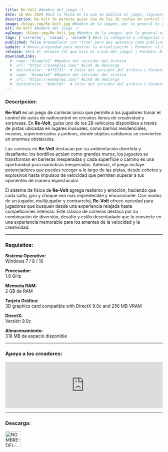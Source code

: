 ```yaml
---
title: Re-Volt #Nombre del juego :)
date: 16 Nov 2024 #Acá la fecha en la que se publicó el juego, siguiendo este formato: Dia "30", Mes "Oct", Año "2024" = como debe quedar: 30 Oct 2024
description: Re-Volt te permite guiar uno de los 28 coches de control remoto a través de pistas de carrera alocadas ambientadas en entornos inusuales. Los bordillos se convierten en enormes muros, los juguetes son obstáculos, y todo es válido para conducir encima, atravesar o pasar por encima. #Acá una mini descripción del juego
image: /blogs-img/Re-Volt.jpg #Nombre de la imagen, por lo general es exactamente el mismo nombre que el juego excluyendo lo ":" (Dos puntos)
alt: Re-Volt #Nombre del juego :)
ogImage: /blogs-img/Re-Volt.jpg #Nombre de la imagen, por lo general es exactamente el mismo nombre que el juego excluyendo lo ":" (Dos puntos)
tags: ['carreras', 'casual', 'arcade'] #Acá la categoría o categorías del juego, si es más de una se coloca en este formato: ['categoría1', 'categoría2']
published: false #reemplazar con "true" para que aparezca como publicado
update: # Nueva propiedad para mostrar la actualización | Formato: v1.0.0
release: #Acá el release (el que hizo el crack del juego) | Formato: Nicolhetti
downloadLinks:
  #- name: "Example1" #Nombre del servidor del archivo
  #  url: "https://example1.com/" #Link de descarga
  #  buttonColor: "#ff5733"  # Color del servidor del archivo | Formato hexadecimal | MediaFire: #0171F0 | Buzzheavier: #FF6600 |
  #- name: "Example2" #Nombre del servidor del archivo
  #  url: "https://example2.com/" #Link de descarga
  #  buttonColor: "#28a745"  # Color del servidor del archivo | Formato hexadecimal | MediaFire: #0171F0 | Buzzheavier: #FF6600 |
---
```


<!--En VSCode seleccionando una palabra, por ejemplo: "Re-Volt" y apretando Ctrl+F2 se seleccionan todas las palabras iguales-->

### Descripción:
**Re-Volt** es un juego de carreras único que permite a los jugadores tomar el control de autos de radiocontrol en circuitos llenos de creatividad y sorpresas. En **Re-Volt**, guías uno de los 28 vehículos disponibles a través de pistas ubicadas en lugares inusuales, como barrios residenciales, museos, supermercados y jardines, donde objetos cotidianos se convierten en enormes obstáculos. 

Las carreras en **Re-Volt** destacan por su ambientación divertida y desafiante: los bordillos actúan como grandes muros, los juguetes se transforman en barreras inesperadas y cada superficie o camino es una oportunidad para maniobras inesperadas. Además, el juego incluye potenciadores que puedes recoger a lo largo de las pistas, desde cohetes y explosivos hasta impulsos de velocidad que permiten superar a tus oponentes de manera espectacular.

El sistema de física de **Re-Volt** agrega realismo y emoción, haciendo que cada salto, giro y choque sea más impredecible y emocionante. Con modos de un jugador, multijugador y contrarreloj, **Re-Volt** ofrece variedad para jugadores que busquen desde una experiencia relajada hasta competiciones intensas. Este clásico de carreras destaca por su combinación de diversión, desafío y estilo desenfadado que lo convierte en una experiencia memorable para los amantes de la velocidad y la creatividad.
<!--Prompt para Chat-GPT: Hazme una descripción para el juego "Re-Volt" y cada que menciones "Re-Volt" ponlo en negrita -->

---

### Requisitos:
**Sistema Operativo:**  
Windows 7 / 8 / 10

**Procesador:**  
1.8 GHz

**Memoria RAM:**  
2 GB de RAM

**Tarjeta Gráfica:**  
3D graphics card compatible with DirectX 9.0c and 256 MB VRAM

**DirectX:**  
Versión 9.0c

**Almacenamiento:**  
318 MB de espacio disponible

<!--Si falta o sobra un requisito se quita o se agrega manteniendo el mismo formato-->

---

### Apoya a los creadores:
<iframe src="https://store.steampowered.com/widget/287310/" frameborder="0" style="background-color: transparent; width: 100% !important; aspect-ratio: 646 / 190;"></iframe>

<!--Reemplazar los numeros (AppID) del juego (en este caso 2668510) por el numero (AppID) correspondiente con el juego a publicar-->
<!--El AppID se encuentra en la URL del Juego en Steam-->

---

### Descarga:

[<img src="https://gist.github.com/cxmeel/0dbc95191f239b631c3874f4ccf114e2/raw/download.svg" alt="NOMBRE-DEL-SERVICIO" height="50" />](#)

<!-- # se debe reemplazar por el link de descarga-->

<!--NOMBRE-DEL-SERVICIO se debe reemplazar por el servicio donde está subido el juego-->